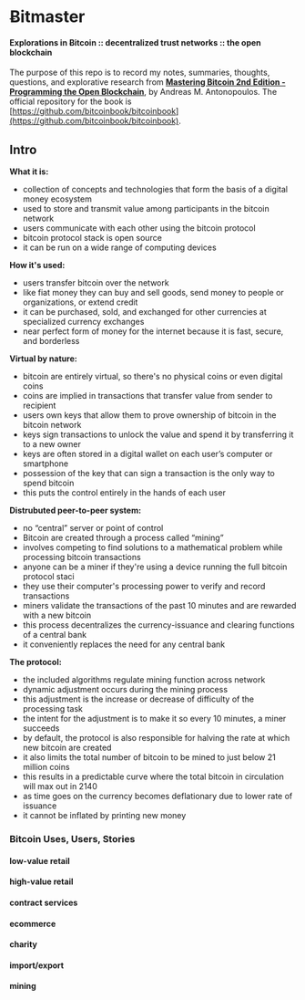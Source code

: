 # Ƀitmaster

#### Explorations in Ƀitcoin :: decentralized trust networks :: the open blockchain

The purpose of this repo is to record my notes, summaries, thoughts, questions, and explorative research from **[Mastering Bitcoin 2nd Edition - Programming the Open Blockchain](https://www.safaribooksonline.com/library/view/mastering-bitcoin-2nd/9781491954379/)**, by Andreas M. Antonopoulos. The official repository for the book is [https://github.com/bitcoinbook/bitcoinbook](https://github.com/bitcoinbook/bitcoinbook).

## Intro

**What it is:**
- collection of concepts and technologies that form the basis of a digital money ecosystem
- used to store and transmit value among participants in the bitcoin network
- users communicate with each other using the bitcoin protocol
- bitcoin protocol stack is open source
- it can be run on a wide range of computing devices

**How it's used:**  
- users transfer bitcoin over the network
- like fiat money they can buy and sell goods, send money to people or organizations, or extend credit
- it can be purchased, sold, and exchanged for other currencies at specialized currency exchanges
- near perfect form of money for the internet because it is fast, secure, and borderless

**Virtual by nature:**
- bitcoin are entirely virtual, so there's no physical coins or even digital coins
- coins are implied in transactions that transfer value from sender to recipient
- users own keys that allow them to prove ownership of bitcoin in the bitcoin network
- keys sign transactions to unlock the value and spend it by transferring it to a new owner
- keys are often stored in a digital wallet on each user’s computer or smartphone
- possession of the key that can sign a transaction is the only way to spend bitcoin
- this puts the control entirely in the hands of each user

**Distrubuted peer-to-peer system:**
- no “central” server or point of control
- Bitcoin are created through a process called “mining”
- involves competing to find solutions to a mathematical problem while processing bitcoin transactions
- anyone can be a miner if they're using a device running the full bitcoin protocol staci
- they use their computer's processing power to verify and record transactions
- miners validate the transactions of the past 10 minutes and are rewarded with a new bitcoin
- this process decentralizes the currency-issuance and clearing functions of a central bank
- it conveniently replaces the need for any central bank

**The protocol:**
- the included algorithms regulate mining function across network
- dynamic adjustment occurs during the mining process 
- this adjustment is the increase or decrease of difficulty of the processing task
- the intent for the adjustment is to make it so every 10 minutes, a miner succeeds
- by default, the protocol is also responsible for halving the rate at which new bitcoin are created
- it also limits the total number of bitcoin to be mined to just below 21 million coins
- this results in a predictable curve where the total bitcoin in circulation will max out in 2140
- as time goes on the currency becomes deflationary due to lower rate of issuance
- it cannot be inflated by printing new money 

### Bitcoin Uses, Users, Stories

#### low-value retail

#### high-value retail

#### contract services

#### ecommerce

#### charity

#### import/export

#### mining









